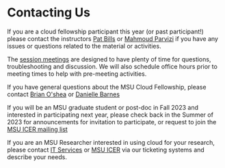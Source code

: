 # Contacting Us

If you are a cloud fellowship participant this year (or past participant!) please contact the instructors [Pat Bills](mailto:billspat@msu.edu) or [Mahmoud Parvizi](mailto:parvizim@msu.edu) if you have any issues or questions related to the material or activities.  

The [session meetings](http://localhost:8000/#schedule-for-fall-2021) are designed to have plenty of time for questions, troubleshooting and discussion.   We will also schedule office hours prior to meeting times to help with pre-meeting activities. 

If you have general questions about the MSU Cloud Fellowship, please contact [Brian O'shea](mailto:oshea@msu.edu) or [Danielle Barnes](mailto:barnesd8@msu.edu)

If you will be an MSU graduate student or post-doc in Fall 2023 and interested in participating next year, please check back in the Summer of 2023 for announcements for invitation to participate, or request to join the [MSU ICER mailing list](https://icer.msu.edu/getting-latest-hpcc-updates)

If you are an MSU Researcher interested in using cloud for your research, please contact [IT Services](https://tech.msu.edu/network/cloud-services/) or [MSU ICER](https://contact.icer.msu.edu) via our ticketing systems and describe your needs.   

<!-- TODO: use a generic email for inquiries?
 If you are not a current have general questions about this program please contact us via TBD
-->
